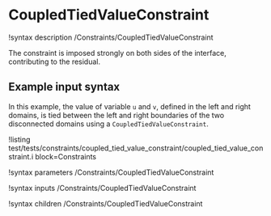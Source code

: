 # CoupledTiedValueConstraint

!syntax description /Constraints/CoupledTiedValueConstraint

The constraint is imposed strongly on both sides of the interface, contributing to the residual.

## Example input syntax

In this example, the value of variable `u` and `v`, defined in the left and right domains,
is tied between the left and right boundaries of the two disconnected domains using a
`CoupledTiedValueConstraint`.

!listing test/tests/constraints/coupled_tied_value_constraint/coupled_tied_value_constraint.i block=Constraints

!syntax parameters /Constraints/CoupledTiedValueConstraint

!syntax inputs /Constraints/CoupledTiedValueConstraint

!syntax children /Constraints/CoupledTiedValueConstraint
